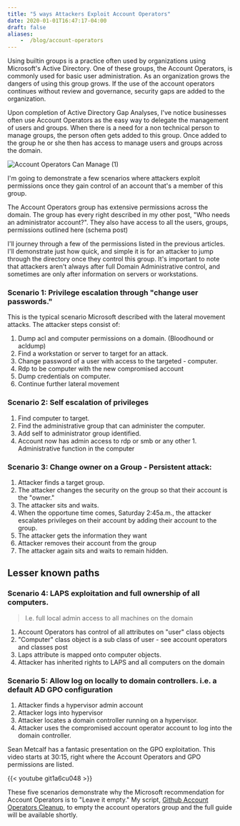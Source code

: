 ```yaml
---
title: "5 ways Attackers Exploit Account Operators"
date: 2020-01-01T16:47:17-04:00
draft: false
aliases: 
    -  /blog/account-operators
---
```



Using builtin groups is a practice often used by organizations using Microsoft's Active Directory. One of these groups, the Account Operators, is commonly used for basic user administration. As an organization grows the dangers of using this group grows. If the use of the account operators continues without review and governance, security gaps are added to the organization.

Upon completion of Active Directory Gap Analyses, I've notice businesses often use Account Operators as the easy way to delegate the management of users and groups. When there is a need for a non technical person to manage groups, the person often gets added to this group. Once added to the group he or she then has access to manage users and groups across the domain.

![Account Operators Can Manage (1)](/blog/2019/images/accountopsmanage.png?classes=shadow&width=40pc)

I'm going to demonstrate a few scenarios where attackers exploit permissions once they gain control of an account that's a member of this group.

The Account Operators group has extensive permissions across the domain. The group has every right described in my other post, "Who needs an administrator account?". They also have access to all the users, groups, permissions outlined here (schema post)

I'll journey through a few of the permissions listed in the previous articles. I'll demonstrate just how quick, and simple it is for an attacker to jump through the directory once they control this group.  It's important to note that attackers aren't always after full Domain Administrative control, and sometimes are only after information on servers or workstations.

 

### Scenario 1: Privilege escalation through "change user passwords."
This is the typical scenario Microsoft described with the lateral movement attacks. The attacker steps consist of:

1. Dump acl and computer permissions on a domain. (Bloodhound or acldump)
2. Find a workstation or server to target for an attack.
3. Change password of a user with access to the targeted - computer.
4. Rdp to be computer with the new compromised account
5. Dump credentials on computer.
6. Continue further lateral movement
 

### Scenario 2: Self escalation of privileges

1. Find computer to target.
1. Find the administrative group that can administer the computer.
1. Add self to administrator group identified.
1. Account now has admin access to rdp or smb or any other 1. Administrative function in the computer
 

### Scenario 3: Change owner on a Group - Persistent attack:
1. Attacker finds a target group.
1. The attacker changes the security on the group so that their account is the "owner."
1. The attacker sits and waits.
1. When the opportune time comes, Saturday 2:45a.m., the attacker escalates privileges on their account by adding their account to the group.
1. The attacker gets the information they want
1. Attacker removes their account from the group
1. The attacker again sits and waits to remain hidden.
 

## Lesser known paths
 
### Scenario 4: LAPS exploitation and full ownership of all computers.
> I.e. full local admin access to all machines on the domain

1. Account Operators has control of all attributes on "user" class objects
1. "Computer" class object is a sub class of user - see account operators and classes post
1. Laps attribute is mapped onto computer objects.
1. Attacker has inherited rights to LAPS and all computers on the domain
 

### Scenario 5: Allow log on locally to domain controllers. i.e. a default AD GPO configuration
1. Attacker finds a hypervisor admin account
1. Attacker logs into hypervisor
1. Attacker locates a domain controller running on a hypervisor.
1. Attacker uses the compromised account operator account to log into the domain controller.

Sean Metcalf has a fantasic presentation on the GPO exploitation.  This video starts at 30:15, right where the Account Operators and GPO permissions are listed.

 {{< youtube git1a6cu048 >}}


These five scenarios demonstrate why the Microsoft recommendation for Account Operators is to "Leave it empty." My script, [Github Account Operators Cleanup](https://github.com/davidprowe/AD_Sec_Tools/tree/master/AD_User_AccountOpsCleanup), to empty the account operators group and the full guide will be available shortly.